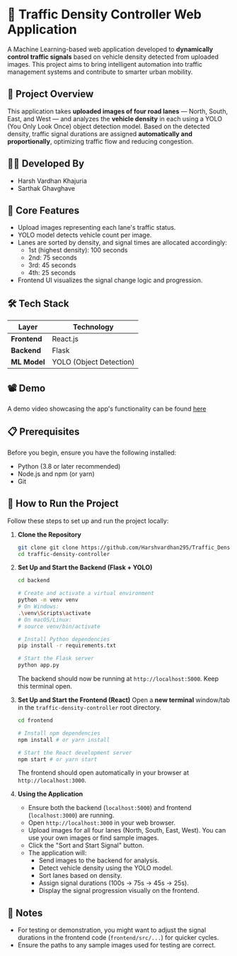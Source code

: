 # 🚦 Traffic Density Controller Web Application

A Machine Learning-based web application developed to **dynamically control traffic signals** based on vehicle density detected from uploaded images. This project aims to bring intelligent automation into traffic management systems and contribute to smarter urban mobility.

## 📌 Project Overview

This application takes **uploaded images of four road lanes** — North, South, East, and West — and analyzes the **vehicle density** in each using a YOLO (You Only Look Once) object detection model. Based on the detected density, traffic signal durations are assigned **automatically and proportionally**, optimizing traffic flow and reducing congestion.

## 👨‍💻 Developed By

- Harsh Vardhan Khajuria
- Sarthak Ghavghave

## 🧠 Core Features

- Upload images representing each lane's traffic status.
- YOLO model detects vehicle count per image.
- Lanes are sorted by density, and signal times are allocated accordingly:
  - 1st (highest density): 100 seconds
  - 2nd: 75 seconds
  - 3rd: 45 seconds
  - 4th: 25 seconds
- Frontend UI visualizes the signal change logic and progression.

## 🛠️ Tech Stack

| Layer        | Technology        |
|--------------|-------------------|
| **Frontend** | React.js          |
| **Backend**  | Flask             |
| **ML Model** | YOLO (Object Detection) |

## 📽️ Demo
A demo video showcasing the app's functionality can be found [here](https://www.linkedin.com/posts/harshvardhankhajuria_machinelearning-trafficmanagement-smartcities-activity-7320398261159182338-hik_?utm_source=share&utm_medium=member_desktop&rcm=ACoAADJrNM4B9PWPX87eRi0bQhtDvSYCyQwwmqI)

## 📋 Prerequisites

Before you begin, ensure you have the following installed:
- Python (3.8 or later recommended)
- Node.js and npm (or yarn)
- Git

## 🧪 How to Run the Project

Follow these steps to set up and run the project locally:

1.  **Clone the Repository**
    ```bash
    git clone git clone https://github.com/Harshvardhan295/Traffic_Density_Controller.git # Replace with your repo URL
    cd traffic-density-controller
    ```

2.  **Set Up and Start the Backend (Flask + YOLO)**
    ```bash
    cd backend

    # Create and activate a virtual environment
    python -m venv venv
    # On Windows:
    .\venv\Scripts\activate
    # On macOS/Linux:
    # source venv/bin/activate

    # Install Python dependencies
    pip install -r requirements.txt

    # Start the Flask server
    python app.py
    ```
    The backend should now be running at `http://localhost:5000`. Keep this terminal open.

3.  **Set Up and Start the Frontend (React)**
    Open a **new terminal** window/tab in the `traffic-density-controller` root directory.
    ```bash
    cd frontend

    # Install npm dependencies
    npm install # or yarn install

    # Start the React development server
    npm start # or yarn start
    ```
    The frontend should open automatically in your browser at `http://localhost:3000`.

4.  **Using the Application**
    -   Ensure both the backend (`localhost:5000`) and frontend (`localhost:3000`) are running.
    -   Open `http://localhost:3000` in your web browser.
    -   Upload images for all four lanes (North, South, East, West). You can use your own images or find sample images.
    -   Click the "Sort and Start Signal" button.
    -   The application will:
        -   Send images to the backend for analysis.
        -   Detect vehicle density using the YOLO model.
        -   Sort lanes based on density.
        -   Assign signal durations (100s → 75s → 45s → 25s).
        -   Display the signal progression visually on the frontend.

## 📌 Notes

-   For testing or demonstration, you might want to adjust the signal durations in the frontend code (`frontend/src/...`) for quicker cycles.
-   Ensure the paths to any sample images used for testing are correct.